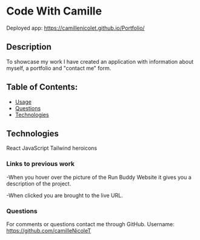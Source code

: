 # Code With Camille
Deployed app: https://camillenicolet.github.io/Portfolio/

## Description
To showcase my work I have created an application with information about myself, a portfolio and "contact me" form. 

## Table of Contents: 
   - [Usage](#usage) 
   - [Questions](#Questions) 
   - [Technologies](#technologies)


## Technologies
React
JavaScript
Tailwind
heroicons

### Links to previous work
  -When you hover over the picture of the Run Buddy Website it gives you a description of the project. 
  
  -When clicked you are brought to the live URL.
  
### Questions
For comments or questions contact me through GitHub. Username: https://github.com/camilleNicoleT
